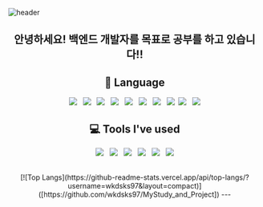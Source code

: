 
![header](https://capsule-render.vercel.app/api?type=slice&color=auto&height=300&section=header&text=Seog-Hwan%20GitHub&fontSize=90)
 <div align=center>
<h2 align="center"> 안녕하세요! 백엔드 개발자를 목표로 공부를 하고 있습니다!! </h2> 


## 📜 Language
<p align="center"> <img src="https://img.shields.io/badge/c-%2300599C.svg?style=for-the-badge&logo=c&logoColor=white"/> &nbsp; <img src ="https://img.shields.io/badge/c%23-%23239120.svg?style=for-the-badge&logo=c-sharp&logoColor=white"/> &nbsp; <img src="https://img.shields.io/badge/JAVA-007396?style=for-the-badge&logo=java&logoColor=white"> &nbsp; <img src="https://img.shields.io/badge/javascript-F7DF1E?style=for-the-badge&logo=javascript&logoColor=black"> &nbsp; <img src="https://img.shields.io/badge/python-3670A0?style=for-the-badge&logo=python&logoColor=ffdd54"/> &nbsp; <img src="https://img.shields.io/badge/oracle-F80000?style=for-the-badge&logo=oracle&logoColor=white"> &nbsp; <img src="https://img.shields.io/badge/mysql-4479A1?style=for-the-badge&logo=mysql&logoColor=white"> &nbsp; <img src="https://img.shields.io/badge/html-E34F26?style=for-the-badge&logo=html5&logoColor=white"> &nbsp;<img src="https://img.shields.io/badge/css-1572B6?style=for-the-badge&logo=css3&logoColor=white"> &nbsp; <img src="https://img.shields.io/badge/github-181717?style=for-the-badge&logo=github&logoColor=white"> 

<br>

## 💻 Tools I've used
<p align="center">
<img src="https://img.shields.io/badge/Spring-6DB33F?style=for-the-badge&logo=Spring&logoColor=white"> &nbsp;  <img src="https://img.shields.io/badge/Visual Studio Code-007ACC?style=for-the-badge&logo=Visual Studio Code&logoColor=white"> &nbsp; <img src="https://img.shields.io/badge/bootstrap-7952B3?style=for-the-badge&logo=bootstrap&logoColor=white"> &nbsp; <img src="https://img.shields.io/badge/Visual Studio-5C2D91?style=for-the-badge&logo=Visual Studio&logoColor=white">  &nbsp; <img src="https://img.shields.io/badge/Eclipse IDE-2C2255?style=for-the-badge&logo=Eclipse IDE&logoColor=white"> &nbsp; <img src="https://img.shields.io/badge/IntelliJ IDEA-000000?style=for-the-badge&logo=IntelliJ IDEA&logoColor=white"> </p>
<br>
[![Top Langs](https://github-readme-stats.vercel.app/api/top-langs/?username=wkdsks97&layout=compact)]([https://github.com/wkdsks97/MyStudy_and_Project])
---
</div>
<!-- ## 📩 Ask me about
<a href="mailto:orbitahj@gmail.com"> <img src="https://img.shields.io/badge/Gmail-D14836?style=for-the-badge&logo=gmail&logoColor=white&link=mailto:orbitahj@gmail.com"/> </a>
-- >
<!-- My status
![Anurag's GitHub stats](https://github-readme-stats.vercel.app/api?username=wkdsks97&show_icons=true)
-->

<!--
**wkdsks97/** is a ✨ MyStudy_and_Project ✨ repository because its `README.md` (this file) appears on your GitHub profile.
-->
